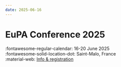 ```yaml
---
date: 2025-06-16
---
```


# EuPA Conference 2025

:fontawesome-regular-calendar: 16-20 June 2025 <br/>
:fontawesome-solid-location-dot: Saint-Malo, France <br/>
:material-web: [Info & registration](https://eupa.org/events/)

